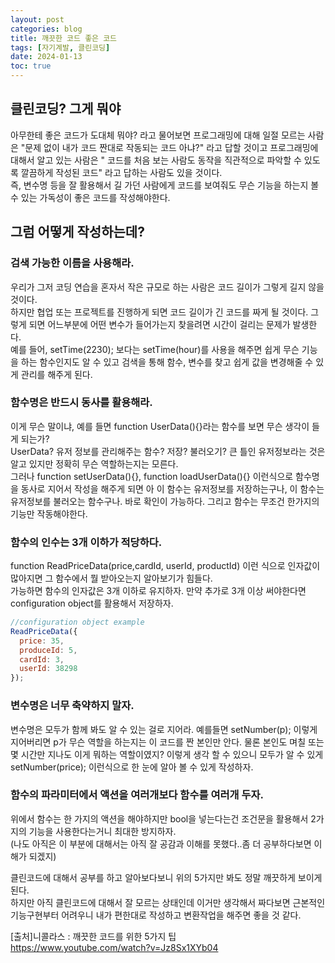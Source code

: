 ```yaml
---
layout: post
categories: blog
title: 깨끗한 코드 좋은 코드
tags: [자기계발, 클린코딩]
date: 2024-01-13
toc: true
---
```


## 클린코딩? 그게 뭐야
아무한테 좋은 코드가 도대체 뭐야? 라고 물어보면 프로그래밍에 대해 일절 모르는 사람은 "문제 없이 내가 코드 짠대로 작동되는 코드 아냐?" 라고 답할 것이고
프로그래밍에 대해서 알고 있는 사람은 " 코드를 처음 보는 사람도 동작을 직관적으로 파악할 수 있도록 깔끔하게 작성된 코드" 라고 답하는 사람도 있을 것이다.   
즉, 변수명 등을 잘 활용해서 길 가던 사람에게 코드를 보여줘도 무슨 기능을 하는지 볼 수 있는 가독성이 좋은 코드를 작성해야한다.   

## 그럼 어떻게 작성하는데?
### 검색 가능한 이름을 사용해라.
우리가 그저 코딩 연습을 혼자서 작은 규모로 하는 사람은 코드 길이가 그렇게 길지 않을 것이다.   
하지만 협업 또는 프로젝트를 진행하게 되면 코드 길이가 긴 코드를 짜게 될 것이다. 그렇게 되면 어느부분에 어떤 변수가 들어가는지 찾을려면 시간이 걸리는 문제가 발생한다.   
예를 들어, setTime(2230); 보다는 setTime(hour)를 사용을 해주면 쉽게 무슨 기능을 하는 함수인지도 알 수 있고 검색을 통해 함수, 변수를 찾고 쉽게 값을 변경해줄 수 있게 관리를 해주게 된다.   

### 함수명은 반드시 동사를 활용해라.
이게 무슨 말이냐, 예를 들면 function UserData(){}라는 함수를 보면 무슨 생각이 들게 되는가?   
UserData? 유저 정보를 관리해주는 함수? 저장? 불러오기? 큰 틀인 유저정보라는 것은 알고 있지만 정확히 무슨 역할하는지는 모른다.   
그러나 function setUserData(){}, function loadUserData(){} 이런식으로 함수명을 동사로 지어서 작성을 해주게 되면
아 이 함수는 유저정보를 저장하는구나, 이 함수는 유저정보를 불러오는 함수구나. 바로 확인이 가능하다. 그리고 함수는 무조건 한가지의 기능만 작동해야한다.   

### 함수의 인수는 3개 이하가 적당하다.
function ReadPriceData(price,cardId, userId, productId) 이런 식으로 인자값이 많아지면 그 함수에서 뭘 받아오는지 알아보기가 힘들다.   
가능하면 함수의 인자값은 3개 이하로 유지하자. 만약 추가로 3개 이상 써야한다면 configuration object를 활용해서 저장하자.   
```js
//configuration object example
ReadPriceData({
  price: 35,
  produceId: 5,
  cardId: 3,
  userId: 38298
});
```

### 변수명은 너무 축약하지 말자.
변수명은 모두가 함께 봐도 알 수 있는 걸로 지어라. 예를들면 setNumber(p); 이렇게 지어버리면 p가 무슨 역할을 하는지는 이 코드를 짠 본인만 안다. 물론 본인도 며칠 또는 몇 시간만 지나도
이게 뭐하는 역할이였지? 이렇게 생각 할 수 있으니 모두가 알 수 있게 setNumber(price); 이런식으로 한 눈에 알아 볼 수 있게 작성하자.   

### 함수의 파라미터에서 액션을 여러개보다 함수를 여러개 두자.
위에서 함수는 한 가지의 액션을 해야하지만 bool을 넣는다는건 조건문을 활용해서 2가지의 기능을 사용한다는거니 최대한 방지하자.   
(나도 아직은 이 부분에 대해서는 아직 잘 공감과 이해를 못했다..좀 더 공부하다보면 이해가 되겠지)   
   
클린코드에 대해서 공부를 하고 알아보다보니 위의 5가지만 봐도 정말 깨끗하게 보이게 된다.   
하지만 아직 클린코드에 대해서 잘 모르는 상태인데 이거만 생각해서 짜다보면 근본적인 기능구현부터 어려우니 내가 편한대로 작성하고 변환작업을 해주면 좋을 것 같다.   

[출처]니콜라스 : 깨끗한 코드를 위한 5가지 팁   
https://www.youtube.com/watch?v=Jz8Sx1XYb04